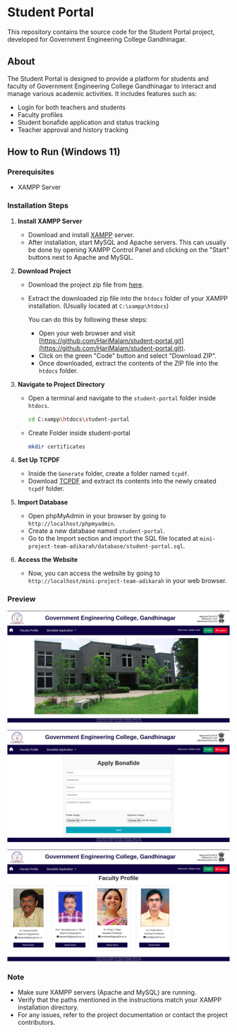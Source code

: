# Student Portal

This repository contains the source code for the Student Portal project, developed for Government Engineering College Gandhinagar.

## About

The Student Portal is designed to provide a platform for students and faculty of Government Engineering College Gandhinagar to interact and manage various academic activities. It includes features such as:

- Login for both teachers and students
- Faculty profiles
- Student bonafide application and status tracking
- Teacher approval and history tracking

## How to Run (Windows 11)

### Prerequisites

- XAMPP Server

### Installation Steps

1. **Install XAMPP Server**

   - Download and install [XAMPP](https://www.apachefriends.org/index.html) server.
   - After installation, start MySQL and Apache servers. This can usually be done by opening XAMPP Control Panel and clicking on the "Start" buttons next to Apache and MySQL.

2. **Download Project**

   - Download the project zip file from [here](https://github.com/HariMalam/student-portal.git).
   - Extract the downloaded zip file into the `htdocs` folder of your XAMPP installation. (Usually located at `C:\xampp\htdocs`)

     You can do this by following these steps:

     - Open your web browser and visit [https://github.com/HariMalam/student-portal.git](https://github.com/HariMalam/student-portal.git).
     - Click on the green "Code" button and select "Download ZIP".
     - Once downloaded, extract the contents of the ZIP file into the `htdocs` folder.

3. **Navigate to Project Directory**

   - Open a terminal and navigate to the `student-portal` folder inside `htdocs`.

     ```bash
     cd C:xampp\htdocs\student-portal
     ```
   - Create Folder inside student-portal
        ```bash
     mkdir certificates
     ```
     

4. **Set Up TCPDF**

   - Inside the `Generate` folder, create a folder named `tcpdf`.
   - Download [TCPDF](https://github.com/tecnickcom/TCPDF) and extract its contents into the newly created `tcpdf` folder.

5. **Import Database**

   - Open phpMyAdmin in your browser by going to `http://localhost/phpmyadmin`.
   - Create a new database named `student-portal`.
   - Go to the Import section and import the SQL file located at `mini-project-team-adikarah/database/student-portal.sql`.

6. **Access the Website**
   - Now, you can access the website by going to `http://localhost/mini-project-team-adikarah` in your web browser.

### Preview

![Home Page](uploads/preview.png)

![Student Application](uploads/apply.png)

![Faculty Profiles](uploads/faculty.png)

### Note

- Make sure XAMPP servers (Apache and MySQL) are running.
- Verify that the paths mentioned in the instructions match your XAMPP installation directory.
- For any issues, refer to the project documentation or contact the project contributors.
